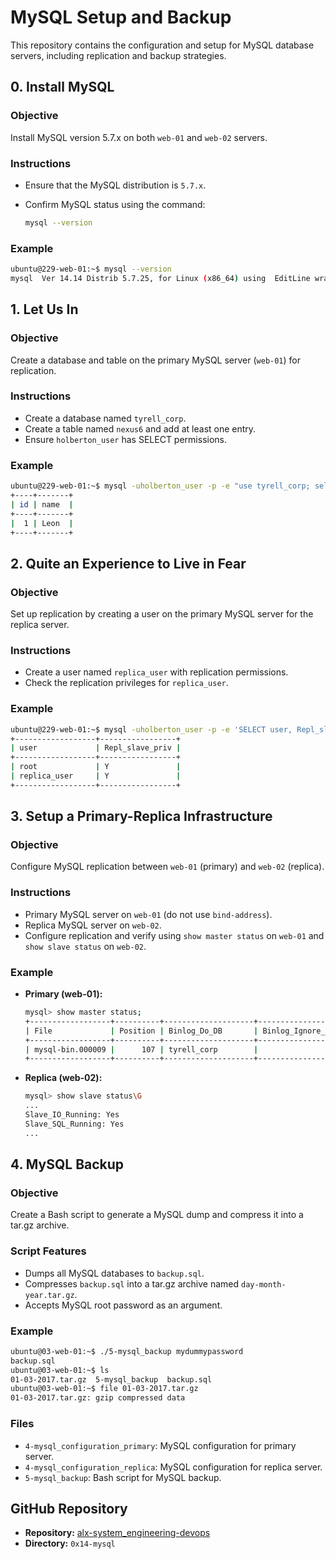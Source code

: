 
# MySQL Setup and Backup

This repository contains the configuration and setup for MySQL database servers, including replication and backup strategies.

## 0. Install MySQL

### Objective

Install MySQL version 5.7.x on both `web-01` and `web-02` servers.

### Instructions

- Ensure that the MySQL distribution is `5.7.x`.
- Confirm MySQL status using the command:

  ```bash
  mysql --version
  ```

### Example

```bash
ubuntu@229-web-01:~$ mysql --version
mysql  Ver 14.14 Distrib 5.7.25, for Linux (x86_64) using  EditLine wrapper
```

## 1. Let Us In

### Objective

Create a database and table on the primary MySQL server (`web-01`) for replication.

### Instructions

- Create a database named `tyrell_corp`.
- Create a table named `nexus6` and add at least one entry.
- Ensure `holberton_user` has SELECT permissions.

### Example

```bash
ubuntu@229-web-01:~$ mysql -uholberton_user -p -e "use tyrell_corp; select * from nexus6"
+----+-------+
| id | name  |
+----+-------+
|  1 | Leon  |
+----+-------+
```

## 2. Quite an Experience to Live in Fear

### Objective

Set up replication by creating a user on the primary MySQL server for the replica server.

### Instructions

- Create a user named `replica_user` with replication permissions.
- Check the replication privileges for `replica_user`.

### Example

```bash
ubuntu@229-web-01:~$ mysql -uholberton_user -p -e 'SELECT user, Repl_slave_priv FROM mysql.user'
+------------------+-----------------+
| user             | Repl_slave_priv |
+------------------+-----------------+
| root             | Y               |
| replica_user     | Y               |
+------------------+-----------------+
```

## 3. Setup a Primary-Replica Infrastructure

### Objective

Configure MySQL replication between `web-01` (primary) and `web-02` (replica).

### Instructions

- Primary MySQL server on `web-01` (do not use `bind-address`).
- Replica MySQL server on `web-02`.
- Configure replication and verify using `show master status` on `web-01` and `show slave status` on `web-02`.

### Example

- **Primary (web-01):**

  ```bash
  mysql> show master status;
  +------------------+----------+--------------------+------------------+
  | File             | Position | Binlog_Do_DB       | Binlog_Ignore_DB |
  +------------------+----------+--------------------+------------------+
  | mysql-bin.000009 |      107 | tyrell_corp        |                  |
  +------------------+----------+--------------------+------------------+
  ```

- **Replica (web-02):**

  ```bash
  mysql> show slave status\G
  ...
  Slave_IO_Running: Yes
  Slave_SQL_Running: Yes
  ...
  ```

## 4. MySQL Backup

### Objective

Create a Bash script to generate a MySQL dump and compress it into a tar.gz archive.

### Script Features

- Dumps all MySQL databases to `backup.sql`.
- Compresses `backup.sql` into a tar.gz archive named `day-month-year.tar.gz`.
- Accepts MySQL root password as an argument.

### Example

```bash
ubuntu@03-web-01:~$ ./5-mysql_backup mydummypassword
backup.sql
ubuntu@03-web-01:~$ ls
01-03-2017.tar.gz  5-mysql_backup  backup.sql
ubuntu@03-web-01:~$ file 01-03-2017.tar.gz
01-03-2017.tar.gz: gzip compressed data
```

### Files

- `4-mysql_configuration_primary`: MySQL configuration for primary server.
- `4-mysql_configuration_replica`: MySQL configuration for replica server.
- `5-mysql_backup`: Bash script for MySQL backup.

## GitHub Repository

- **Repository:** [alx-system_engineering-devops](https://github.com/hima890/alx-system_engineering-devops)
- **Directory:** `0x14-mysql`
